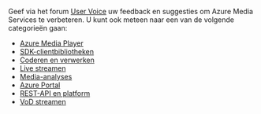 Geef via het forum [User Voice](http://go.microsoft.com/fwlink/?linkid=698785&clcid=0x409) uw feedback en suggesties om Azure Media Services te verbeteren. U kunt ook meteen naar een van de volgende categorieën gaan: 

- [Azure Media Player](https://feedback.azure.com/forums/169396-media-services/category/109320-azure-media-player/)
- [SDK-clientbibliotheken](https://feedback.azure.com/forums/169396-media-services/category/144435-client-sdks/)
- [Coderen en verwerken](https://feedback.azure.com/forums/169396-media-services/category/144411-encoding-and-processing/)
- [Live streamen](https://feedback.azure.com/forums/169396-media-services/category/144414-live-streaming/)
- [Media-analyses](https://feedback.azure.com/forums/169396-media-services/category/146181-media-analytics)
- [Azure Portal](https://feedback.azure.com/forums/169396-media-services/category/144432-portal/)
- [REST-API en platform](https://feedback.azure.com/forums/169396-media-services/category/144423-rest-api-and-platform/)
- [VoD streamen](https://feedback.azure.com/forums/169396-media-services/category/144429-vod-streaming/)


<!--HONumber=Jun16_HO2-->


